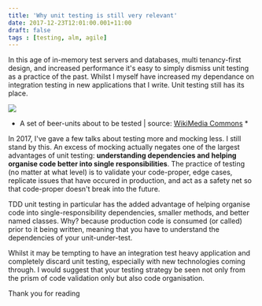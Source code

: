 ```yaml
---
title: 'Why unit testing is still very relevant'
date: 2017-12-23T12:01:00.001+11:00
draft: false
tags : [testing, alm, agile]
---
```


In this age of in-memory test servers and databases, multi tenancy-first design, and increased performance it's easy to simply dismiss unit testing as a practice of the past. Whilst I myself have increased my dependance on integration testing in new applications that I write. Unit testing still has its place.  

[![](https://2.bp.blogspot.com/-26Q5U7T1vlE/Wj2qQfPwbUI/AAAAAAAAO9I/KqCAZ_W9hiwZjf11J6q_s6EOC1bAO9VIwCLcBGAs/s320/Yebisu_Beer_Museum_tasting_set%255B1%255D.JPG)](https://2.bp.blogspot.com/-26Q5U7T1vlE/Wj2qQfPwbUI/AAAAAAAAO9I/KqCAZ_W9hiwZjf11J6q_s6EOC1bAO9VIwCLcBGAs/s1600/Yebisu_Beer_Museum_tasting_set%255B1%255D.JPG)

* A set of beer-units about to be tested | source: [WikiMedia Commons](https://commons.wikimedia.org/) *

  
[](https://www.blogger.com/null)  
  
  
  
In 2017, I've gave a few talks about testing more and mocking less. I still stand by this. An excess of mocking actually negates one of the largest advantages of unit testing: **understanding dependencies and helping organise code better into single responsibilities**. The practice of testing (no matter at what level) is to validate your code-proper, edge cases, replicate issues that have occured in production, and act as a safety net so that code-proper doesn't break into the future.  
  
TDD unit testing in particular has the added advantage of helping organise code into single-responsibility dependencies, smaller methods, and better named classes. Why? because production code is consumed (or called) prior to it being written, meaning that you have to understand the dependencies of your unit-under-test.  
  
Whilst it may be tempting to have an integration test heavy application and completely discard unit testing, especially with new technologies coming through. I would suggest that your testing strategy be seen not only from the prism of code validation only but also code organisation.  
  
Thank you for reading
